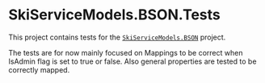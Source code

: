 ﻿# SkiServiceModels.BSON.Tests

This project contains tests for the [`SkiServiceModels.BSON`](../SkiServiceModels.BSON) project.

The tests are for now mainly focused on Mappings to be correct when IsAdmin flag is set to true or false.
Also general properties are tested to be correctly mapped.